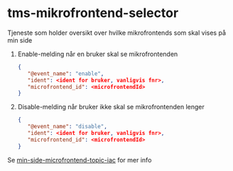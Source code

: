 # tms-mikrofrontend-selector
Tjeneste som holder oversikt over hvilke mikrofrontends som skal vises på min side

1. Enable-melding når en bruker skal se mikrofrontenden
   ```json
   {
      "@event_name": "enable",
      "ident": <ident for bruker, vanligvis fnr>,
      "microfrontend_id": <microfrontendId>
   }
   ```
2. Disable-melding når bruker ikke skal se mikrofrontenden lenger
   ```json
   {
      "@event_name": "disable",
      "ident": <ident for bruker, vanligvis fnr>,
      "microfrontend_id": <microfrontendId>
   }
   ```

Se [min-side-microfrontend-topic-iac](https://github.com/navikt/min-side-microfrontend-topic-iac) for mer info